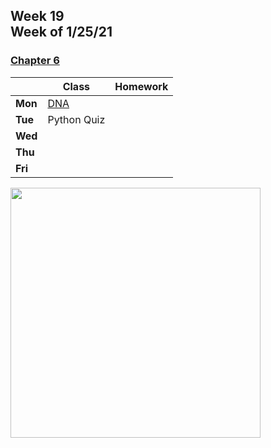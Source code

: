 <meta http-equiv="refresh" content="300"/>

## Week 19<br>Week of 1/25/21

### [Chapter 6](/ap/curriculum/6)

|         | Class | Homework |
| ------- | ----- | -------- |
| **Mon** | [DNA](https://cs50.harvard.edu/ap/2021/curriculum/x/psets/6/dna/) |          |
| **Tue** | Python Quiz |          |
| **Wed** |       |          |
| **Thu** |       |          |
| **Fri** |       |          |

<img src="" alt="" height="400">

